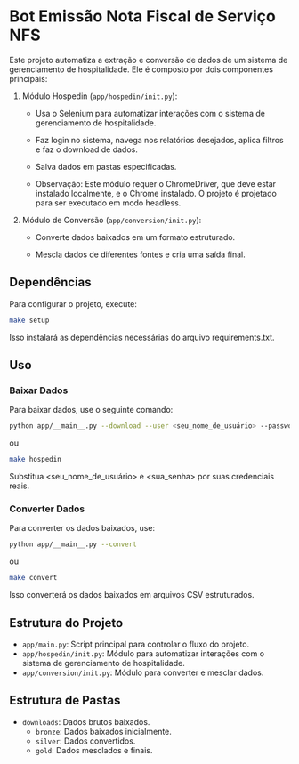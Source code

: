 # **Bot Emissão Nota Fiscal de Serviço NFS**

Este projeto automatiza a extração e conversão de dados de um sistema de gerenciamento de hospitalidade. Ele é composto por dois componentes principais:

1. Módulo Hospedin (`app/hospedin/init.py`):

    - Usa o Selenium para automatizar interações com o sistema de gerenciamento de hospitalidade.

    - Faz login no sistema, navega nos relatórios desejados, aplica filtros e faz o download de dados.

    - Salva dados em pastas especificadas.

    - Observação: Este módulo requer o ChromeDriver, que deve estar instalado localmente, e o Chrome instalado. O projeto é projetado para ser executado em modo headless.


2. Módulo de Conversão (`app/conversion/init.py`):

    - Converte dados baixados em um formato estruturado.

    - Mescla dados de diferentes fontes e cria uma saída final.


## **Dependências**

Para configurar o projeto, execute:

```bash
make setup
```

Isso instalará as dependências necessárias do arquivo requirements.txt.


## **Uso**

### **Baixar Dados**
Para baixar dados, use o seguinte comando:

```bash
python app/__main__.py --download --user <seu_nome_de_usuário> --password <sua_senha>
```

ou

```bash
make hospedin
```

Substitua <seu_nome_de_usuário> e <sua_senha> por suas credenciais reais.

### **Converter Dados**

Para converter os dados baixados, use:

```bash
python app/__main__.py --convert
```

ou

```bash
make convert
```

Isso converterá os dados baixados em arquivos CSV estruturados.


## **Estrutura do Projeto**
- `app/main.py`: Script principal para controlar o fluxo do projeto.
- `app/hospedin/init.py`: Módulo para automatizar interações com o sistema de gerenciamento de hospitalidade.
- `app/conversion/init.py`: Módulo para converter e mesclar dados.

## **Estrutura de Pastas**

- `downloads`: Dados brutos baixados.
    - `bronze`: Dados baixados inicialmente.
    - `silver`: Dados convertidos.
    - `gold`: Dados mesclados e finais.
